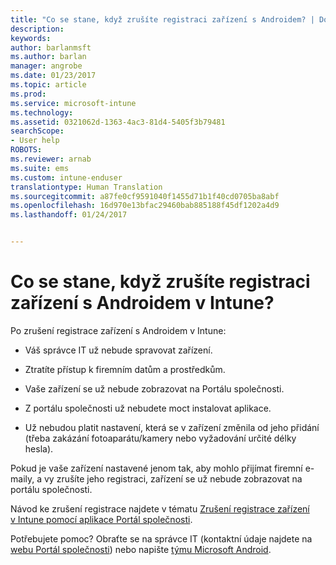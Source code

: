 ```yaml
---
title: "Co se stane, když zrušíte registraci zařízení s Androidem? | Dokumentace Microsoftu"
description: 
keywords: 
author: barlanmsft
ms.author: barlan
manager: angrobe
ms.date: 01/23/2017
ms.topic: article
ms.prod: 
ms.service: microsoft-intune
ms.technology: 
ms.assetid: 0321062d-1363-4ac3-81d4-5405f3b79481
searchScope:
- User help
ROBOTS: 
ms.reviewer: arnab
ms.suite: ems
ms.custom: intune-enduser
translationtype: Human Translation
ms.sourcegitcommit: a87fe0cf9591040f1455d71b1f40cd0705ba8abf
ms.openlocfilehash: 16d970e13bfac29460bab885188f45df1202a4d9
ms.lasthandoff: 01/24/2017


---
```



# <a name="what-happens-if-you-unenroll-your-android-device-from-intune"></a>Co se stane, když zrušíte registraci zařízení s Androidem v Intune?

Po zrušení registrace zařízení s Androidem v Intune:

-   Váš správce IT už nebude spravovat zařízení.

-    Ztratíte přístup k firemním datům a prostředkům.

-   Vaše zařízení se už nebude zobrazovat na Portálu společnosti.

-   Z portálu společnosti už nebudete moct instalovat aplikace.

-   Už nebudou platit nastavení, která se v zařízení změnila od jeho přidání (třeba zakázání fotoaparátu/kamery nebo vyžadování určité délky hesla).

Pokud je vaše zařízení nastavené jenom tak, aby mohlo přijímat firemní e-maily, a vy zrušíte jeho registraci, zařízení se už nebude zobrazovat na portálu společnosti.

Návod ke zrušení registrace najdete v tématu [Zrušení registrace zařízení v Intune pomocí aplikace Portál společnosti](unenroll-your-device-from-intune-android.md).

Potřebujete pomoc? Obraťte se na správce IT (kontaktní údaje najdete na [webu Portál společnosti](http://portal.manage.microsoft.com)) nebo napište [týmu Microsoft Android](mailto:wintunedroidfbk@microsoft.com).

